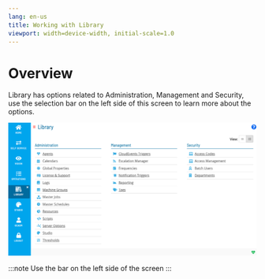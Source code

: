```yaml
---
lang: en-us
title: Working with Library
viewport: width=device-width, initial-scale=1.0
---
```


# Overview

Library has options related to Administration, Management and Security, use the selection bar on the left side of this screen to learn more about the options.

![Working With Library](../../../../../Resources/Images/SM/Library/WorkingWithLibrary/WorkingWithLibrary.png "Threshold Grid")

:::note
Use the bar on the left side of the screen
:::
